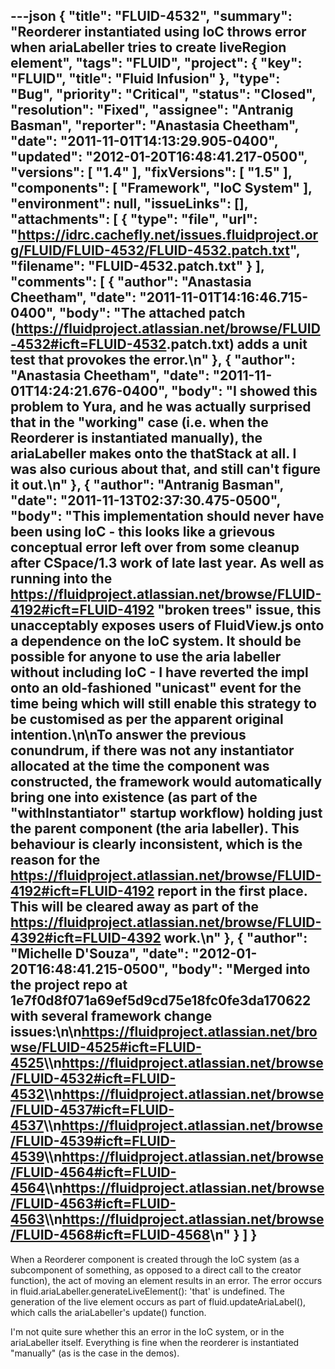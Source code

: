 ---json
{
  "title": "FLUID-4532",
  "summary": "Reorderer instantiated using IoC throws error when ariaLabeller tries to create liveRegion element",
  "tags": "FLUID",
  "project": {
    "key": "FLUID",
    "title": "Fluid Infusion"
  },
  "type": "Bug",
  "priority": "Critical",
  "status": "Closed",
  "resolution": "Fixed",
  "assignee": "Antranig Basman",
  "reporter": "Anastasia Cheetham",
  "date": "2011-11-01T14:13:29.905-0400",
  "updated": "2012-01-20T16:48:41.217-0500",
  "versions": [
    "1.4"
  ],
  "fixVersions": [
    "1.5"
  ],
  "components": [
    "Framework",
    "IoC System"
  ],
  "environment": null,
  "issueLinks": [],
  "attachments": [
    {
      "type": "file",
      "url": "https://idrc.cachefly.net/issues.fluidproject.org/FLUID/FLUID-4532/FLUID-4532.patch.txt",
      "filename": "FLUID-4532.patch.txt"
    }
  ],
  "comments": [
    {
      "author": "Anastasia Cheetham",
      "date": "2011-11-01T14:16:46.715-0400",
      "body": "The attached patch (<https://fluidproject.atlassian.net/browse/FLUID-4532#icft=FLUID-4532>.patch.txt) adds a unit test that provokes the error.\n"
    },
    {
      "author": "Anastasia Cheetham",
      "date": "2011-11-01T14:24:21.676-0400",
      "body": "I showed this problem to Yura, and he was actually surprised that in the \"working\" case (i.e. when the Reorderer is instantiated manually), the ariaLabeller makes onto the thatStack at all. I was also curious about that, and still can't figure it out.\n"
    },
    {
      "author": "Antranig Basman",
      "date": "2011-11-13T02:37:30.475-0500",
      "body": "This implementation should never have been using IoC - this looks like a grievous conceptual error left over from some cleanup after CSpace/1.3 work of late last year. As well as running into the <https://fluidproject.atlassian.net/browse/FLUID-4192#icft=FLUID-4192> \"broken trees\" issue, this unacceptably exposes users of FluidView.js onto a dependence on the IoC system. It should be possible for anyone to use the aria labeller without including IoC - I have reverted the impl onto an old-fashioned \"unicast\" event for the time being which will still enable this strategy to be customised as per the apparent original intention.\n\nTo answer the previous conundrum, if there was not any instantiator allocated at the time the component was constructed, the framework would automatically bring one into existence (as part of the \"withInstantiator\" startup workflow) holding just the parent component (the aria labeller). This behaviour is clearly inconsistent, which is the reason for the <https://fluidproject.atlassian.net/browse/FLUID-4192#icft=FLUID-4192> report in the first place. This will be cleared away as part of the <https://fluidproject.atlassian.net/browse/FLUID-4392#icft=FLUID-4392> work.\n"
    },
    {
      "author": "Michelle D'Souza",
      "date": "2012-01-20T16:48:41.215-0500",
      "body": "Merged into the project repo at 1e7f0d8f071a69ef5d9cd75e18fc0fe3da170622 with several framework change issues:\n\n<https://fluidproject.atlassian.net/browse/FLUID-4525#icft=FLUID-4525>\\\n<https://fluidproject.atlassian.net/browse/FLUID-4532#icft=FLUID-4532>\\\n<https://fluidproject.atlassian.net/browse/FLUID-4537#icft=FLUID-4537>\\\n<https://fluidproject.atlassian.net/browse/FLUID-4539#icft=FLUID-4539>\\\n<https://fluidproject.atlassian.net/browse/FLUID-4564#icft=FLUID-4564>\\\n<https://fluidproject.atlassian.net/browse/FLUID-4563#icft=FLUID-4563>\\\n<https://fluidproject.atlassian.net/browse/FLUID-4568#icft=FLUID-4568>\n"
    }
  ]
}
---
When a Reorderer component is created through the IoC system (as a subcomponent of something, as opposed to a direct call to the creator function), the act of moving an element results in an error. The error occurs in fluid.ariaLabeller.generateLiveElement(): 'that' is undefined. The generation of the live element occurs as part of fluid.updateAriaLabel(), which calls the ariaLabeller's update() function.

I'm not quite sure whether this an error in the IoC system, or in the ariaLabeller itself. Everything is fine when the reorderer is instantiated "manually" (as is the case in the demos).

        